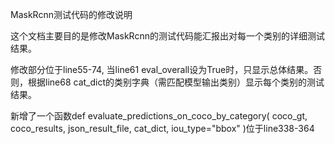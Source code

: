 MaskRcnn测试代码的修改说明

这个文档主要目的是修改MaskRcnn的测试代码能汇报出对每一个类别的详细测试结果。

修改部分位于line55-74, 当line61 eval_overall设为True时，只显示总体结果。否则，根据line68 cat_dict的类别字典（需匹配模型输出类别）显示每个类别的测试结果。

新增了一个函数def evaluate_predictions_on_coco_by_category(
    coco_gt, coco_results, json_result_file, cat_dict, iou_type="bbox"
)位于line338-364

